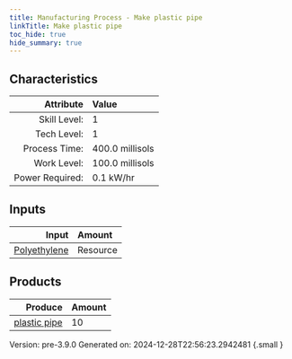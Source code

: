 ```yaml
---
title: Manufacturing Process - Make plastic pipe
linkTitle: Make plastic pipe
toc_hide: true
hide_summary: true
---
```



## Characteristics

| Attribute      | Value |
|--------:|:------|
|Skill Level:|1|
|Tech Level:|1|
|Process Time:|400.0 millisols|
|Work Level:|100.0 millisols|
|Power Required:|0.1 kW/hr|

## Inputs

| Input      | Amount |
|--------:|:------|
|[Polyethylene](/docs/definitions/resource/polyethylene)|Resource|10.0 kg|

## Products


| Produce      | Amount |
|--------:|:------|
|[plastic pipe](/docs/definitions/part/plastic-pipe)|10|


Version: pre-3.9.0 Generated on: 2024-12-28T22:56:23.2942481
{.small }

